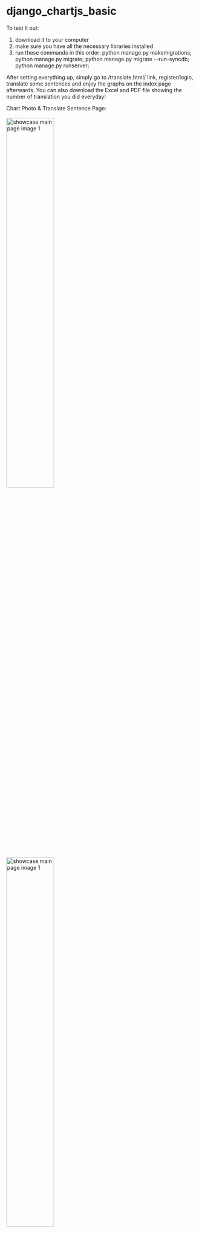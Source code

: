 # django_chartjs_basic
To test it out: 
1. download it to your computer
2. make sure you have all the necessary libraries installed
3. run these commands in this order: python manage.py makemigrations; python manage.py migrate; python manage.py migrate --run-syncdb; python manage.py runserver;

After setting everything up, simply go to /translate.html/ link, register/login, translate some sentences and enjoy the graphs on the index page afterwards. You can also download the Excel and PDF file showing the number of translation you did everyday!

Chart Photo & Translate Sentence Page:
<br>
<br>
<img width="50%" src="https://i.imgur.com/J2eO93E.png" alt="showcase main page image 1">
<br>
<img width="50%" src="https://i.imgur.com/krTJQkY.png" alt="showcase main page image 1">
<br>
<img width="50%" src="https://i.imgur.com/WvPt17Q.png" alt="translation page image">

